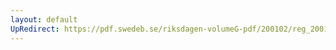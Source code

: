 ```yaml
---
layout: default
UpRedirect: https://pdf.swedeb.se/riksdagen-volumeG-pdf/200102/reg_200102/reg_200102_0003.pdf
---
```

